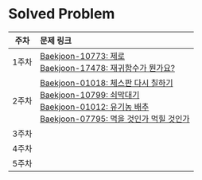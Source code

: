 # Solved Problem

| 주차  | 문제 링크 |
| :---: | :-------- |
| 1주차 | [Baekjoon-10773:  제로](https://www.acmicpc.net/problem/10773)<br>[Baekjoon-17478:  재귀함수가 뭔가요?](https://www.acmicpc.net/problem/17478)|
| 2주차 | [Baekjoon-01018:  체스판 다시 칠하기](https://www.acmicpc.net/problem/1018)<br>[Baekjoon-10799:  쇠막대기](https://www.acmicpc.net/problem/10799)<br>[Baekjoon-01012:  유기농 배추](https://www.acmicpc.net/problem/1012)<br>[Baekjoon-07795:  먹을 것인가 먹힐 것인가](https://www.acmicpc.net/problem/7795)|
| 3주차 |           |
| 4주차 |           |
| 5주차 |           |
